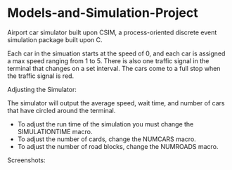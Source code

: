 # Models-and-Simulation-Project
Airport car simulator built upon CSIM, a process-oriented discrete event simulation package built upon C.


Each car in the simuation starts at the speed of 0, and each car is assigned a max speed ranging from 1 to 5. 
There is also one traffic signal in the terminal that changes on a set interval. 
The cars come to a full stop when the traffic signal is red. 


Adjusting the Simulator: 

The simulator will output the average speed, wait time, and number of cars that have circled around the terminal. 
* To adjust the run time of the simulation you must change the SIMULATIONTIME macro.
* To adjust the number of cards, change the NUMCARS macro.
* To adjust the number of road blocks, change the NUMROADS macro. 

Screenshots: 
